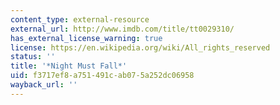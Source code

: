 ```yaml
---
content_type: external-resource
external_url: http://www.imdb.com/title/tt0029310/
has_external_license_warning: true
license: https://en.wikipedia.org/wiki/All_rights_reserved
status: ''
title: '*Night Must Fall*'
uid: f3717ef8-a751-491c-ab07-5a252dc06958
wayback_url: ''
---
```

